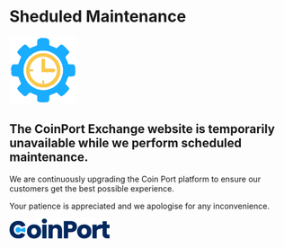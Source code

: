 # Sheduled Maintenance

<img src="./maintenance.png" alt="Maintenace" class="center">

## The CoinPort Exchange website is temporarily unavailable while we perform scheduled maintenance.

We are continuously upgrading the Coin Port platform to ensure our customers get the best possible experience.

Your patience is appreciated and we apologise for any inconvenience.

<img src="../images/logos/signature_logo.png">
